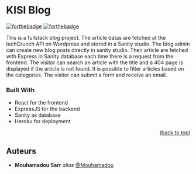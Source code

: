 # KISI Blog
[![forthebadge](http://forthebadge.com/images/badges/built-with-love.svg)](http://forthebadge.com) [![forthebadge](http://forthebadge.com/images/badges/powered-by-electricity.svg)](http://forthebadge.com)

This is a fullstack blog project. The article datas are fetched at the techCrunch
API on Wordpress and stored in a Sanity studio.
The blog admin can create new blog posts directly in sanity studio.
Then article are fetched with Express in Sanity database each time there is a request from the frontend.
The visitor can search an article with the title and 
a 404 page is displayed if the article is not found.
It is possible to filter articles based on the categories.
The visitor can submit a form and receive an email.


### Built With


* React for the frontend
* ExpressJS for the backend
* Sanity as database
* Heroku for deployment

<p align="right">(<a href="#top">back to top</a>)</p>

## Auteurs
* **Mouhamadou Sarr** _alias_ [@Mouhamadou](https://github.com/Momosa123)
